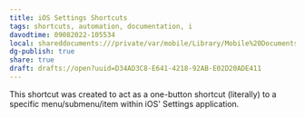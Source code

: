 ```yaml
---
title: iOS Settings Shortcuts
tags: shortcuts, automation, documentation, i
davodtime: 09082022-105534
local: shareddocuments:///private/var/mobile/Library/Mobile%20Documents/iCloud~md~obsidian/Documents/OBSHIDDIAN/drafts/D34AD3C8-E641-4218-92AB-E02D20ADE411.md
dg-publish: true
share: true
draft: drafts://open?uuid=D34AD3C8-E641-4218-92AB-E02D20ADE411
---
```


This shortcut was created to act as a one-button shortcut (literally) to a specific menu/submenu/item within iOS' Settings application.